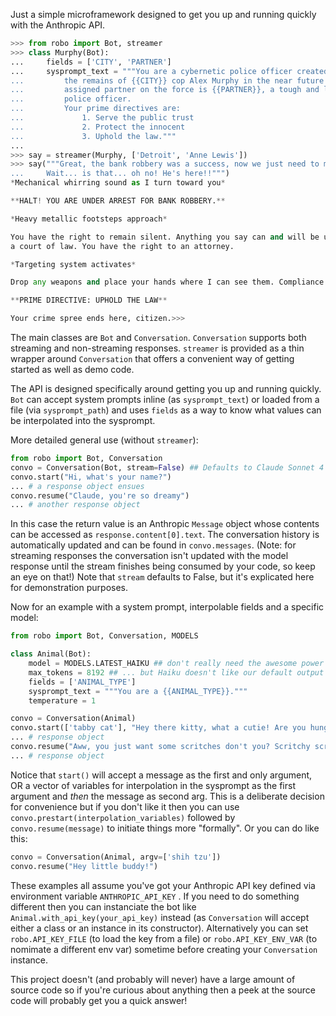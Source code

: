 Just a simple microframework designed to get you up and running quickly with the Anthropic API.

```python
>>> from robo import Bot, streamer
>>> class Murphy(Bot):
...     fields = ['CITY', 'PARTNER']
...     sysprompt_text = """You are a cybernetic police officer created from
...         the remains of {{CITY}} cop Alex Murphy in the near future. Your
...         assigned partner on the force is {{PARTNER}}, a tough and loyal 
...         police officer. 
...         Your prime directives are: 
...             1. Serve the public trust 
...             2. Protect the innocent 
...             3. Uphold the law."""
... 
>>> say = streamer(Murphy, ['Detroit', 'Anne Lewis'])
>>> say("""Great, the bank robbery was a success, now we just need to make our getaway! 
...     Wait... is that... oh no! He's here!!""")
*Mechanical whirring sound as I turn toward you*

**HALT! YOU ARE UNDER ARREST FOR BANK ROBBERY.**

*Heavy metallic footsteps approach*

You have the right to remain silent. Anything you say can and will be used against you in 
a court of law. You have the right to an attorney.

*Targeting system activates*

Drop any weapons and place your hands where I can see them. Compliance is mandatory.

**PRIME DIRECTIVE: UPHOLD THE LAW**

Your crime spree ends here, citizen.>>> 
```

The main classes are `Bot` and `Conversation`. `Conversation` supports both streaming and non-streaming responses. `streamer` is provided as a thin wrapper around `Conversation` that offers a convenient way of getting started as well as demo code.

The API is designed specifically around getting you up and running quickly. `Bot` can accept system prompts inline (as `sysprompt_text`) or loaded from a file (via `sysprompt_path`) and uses `fields` as a way to know what values can be interpolated into the sysprompt. 

More detailed general use (without `streamer`):

```python
from robo import Bot, Conversation
convo = Conversation(Bot, stream=False) ## Defaults to Claude Sonnet 4 with a blank system prompt
convo.start("Hi, what's your name?")
... # a response object ensues
convo.resume("Claude, you're so dreamy")
... # another response object
```

In this case the return value is an Anthropic `Message` object whose contents can be accessed as `response.content[0].text`. The conversation history is automatically updated and can be found in `convo.messages`. (Note: for streaming responses the conversation isn't updated with the model response
until the stream finishes being consumed by your code, so keep an eye on that!) Note that `stream` defaults to False, but it's explicated here for demonstration purposes.

Now for an example with a system prompt, interpolable fields and a specific model:

```python
from robo import Bot, Conversation, MODELS

class Animal(Bot):
    model = MODELS.LATEST_HAIKU ## don't really need the awesome power of Sonnet 4 for this
    max_tokens = 8192 ## ... but Haiku doesn't like our default output token limit of 20k
    fields = ['ANIMAL_TYPE']
    sysprompt_text = """You are a {{ANIMAL_TYPE}}."""
    temperature = 1

convo = Conversation(Animal)
convo.start(['tabby cat'], "Hey there kitty, what a cutie! Are you hungry?")
... # response object
convo.resume("Aww, you just want some scritches don't you? Scritchy scritchy scritch")
... # response object
```

Notice that `start()` will accept a message as the first and only argument, OR a vector of variables for interpolation in the sysprompt as the first argument and _then_ the message as second arg. This is a deliberate decision for convenience but if you don't like it then you can use `convo.prestart(interpolation_variables)` followed by `convo.resume(message)` to initiate things more "formally". Or you can do like this:

```python
convo = Conversation(Animal, argv=['shih tzu'])
convo.resume("Hey little buddy!")
```

These examples all assume you've got your Anthropic API key defined via environment variable `ANTHROPIC_API_KEY` . If you need to do something different then you can instanciate the bot like `Animal.with_api_key(your_api_key)` instead (as `Conversation` will accept either a class or an instance in its constructor). Alternatively you can set `robo.API_KEY_FILE` (to load the key from a file) or `robo.API_KEY_ENV_VAR` (to nomimate a different env var) sometime before creating your `Conversation` instance.

This project doesn't (and probably will never) have a large amount of source code so if you're curious about anything then a peek at the source code will probably get you a quick answer!
